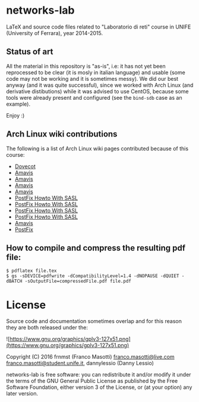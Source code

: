 # networks-lab
LaTeX and source code files related to "Laboratorio di reti" course in UNIFE 
(University of Ferrara), year 2014-2015.

## Status of art
All the material in this repository is "as-is", i.e: it has not yet been 
reprocessed to be clear (it is mosly in italian language) and usable (some code 
may not be working and it is sometimes messy). We did our best anyway (and it 
was quite successful), since we worked with Arch Linux (and derivative 
distibutions) while it was advised to use CentOS, because some tools were 
already present and configured (see the `bind-sdb` case as an example).

Enjoy :)

## Arch Linux wiki contributions
The following is a list of Arch Linux wiki pages contributed because of this 
course:
- [Dovecot](https://wiki.archlinux.org/index.php?title=Dovecot&diff=prev&oldid=370632)
- [Amavis](https://wiki.archlinux.org/index.php?title=Amavis&diff=prev&oldid=370822)
- [Amavis](https://wiki.archlinux.org/index.php?title=Amavis&diff=prev&oldid=370850)
- [Amavis](https://wiki.archlinux.org/index.php?title=Amavis&diff=prev&oldid=370909)
- [Amavis](https://wiki.archlinux.org/index.php?title=Amavis&diff=prev&oldid=371074)
- [PostFix Howto With SASL](https://wiki.archlinux.org/index.php?title=PostFix_Howto_With_SASL&diff=prev&oldid=371426)
- [PostFix Howto With SASL](https://wiki.archlinux.org/index.php?title=PostFix_Howto_With_SASL&diff=prev&oldid=371433)
- [PostFix Howto With SASL](https://wiki.archlinux.org/index.php?title=PostFix_Howto_With_SASL&diff=prev&oldid=371435)
- [PostFix Howto With SASL](https://wiki.archlinux.org/index.php?title=PostFix_Howto_With_SASL&diff=prev&oldid=371769)
- [Amavis](https://wiki.archlinux.org/index.php?title=Amavis&diff=prev&oldid=371770)
- [PostFix](https://wiki.archlinux.org/index.php?title=Postfix&diff=prev&oldid=371771)

## How to compile and compress the resulting pdf file:
```
$ pdflatex file.tex
$ gs -sDEVICE=pdfwrite -dCompatibilityLevel=1.4 -dNOPAUSE -dQUIET -dBATCH -sOutputFile=compressedFile.pdf file.pdf

```

# License
Source code and documentation sometimes overlap and for this reason they are 
both released under the:

![https://www.gnu.org/graphics/gplv3-127x51.png](https://www.gnu.org/graphics/gplv3-127x51.png)


Copyright (C) 2016 frnmst (Franco Masotti) <franco.masotti@live.com>
<franco.masotti@student.unife.it>, dannylessio (Danny Lessio)

networks-lab is free software: you can redistribute it and/or modify
it under the terms of the GNU General Public License as published by
the Free Software Foundation, either version 3 of the License, or
(at your option) any later version.

